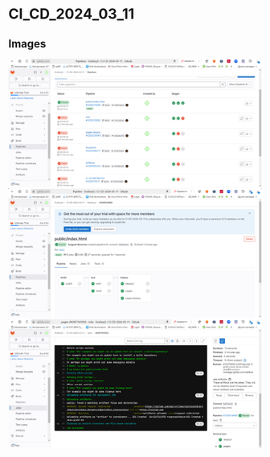# CI_CD_2024_03_11

## Images

![images/](images/2024-03-11_20-09-13.png)
![images/](images/2024-03-11_20-10-22.png)
![images/](images/2024-03-11_20-11-18.png)
